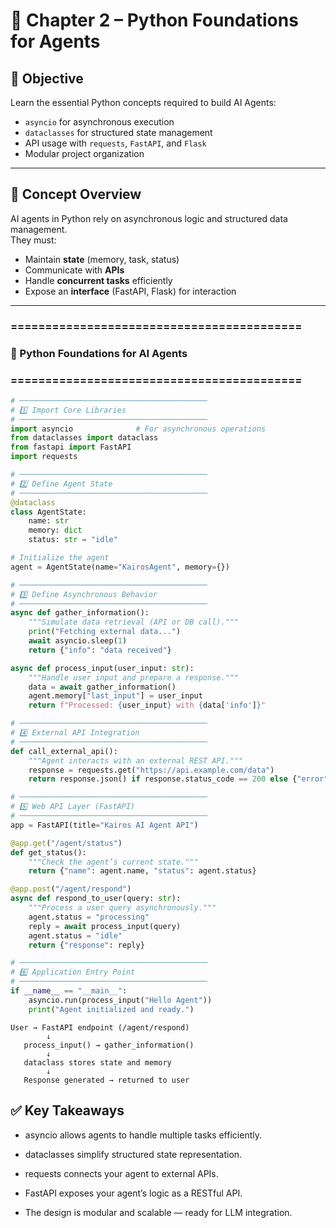 # 🧩 Chapter 2 – Python Foundations for Agents

## 🎯 Objective

Learn the essential Python concepts required to build AI Agents:
- `asyncio` for asynchronous execution  
- `dataclasses` for structured state management  
- API usage with `requests`, `FastAPI`, and `Flask`  
- Modular project organization  

---

## 🧠 Concept Overview

AI agents in Python rely on asynchronous logic and structured data management.  
They must:
- Maintain **state** (memory, task, status)  
- Communicate with **APIs**  
- Handle **concurrent tasks** efficiently  
- Expose an **interface** (FastAPI, Flask) for interaction  

---

### ==========================================
### 🧩 Python Foundations for AI Agents
### ==========================================

```python
# ──────────────────────────────────────────
# 1️⃣ Import Core Libraries
# ──────────────────────────────────────────
import asyncio              # For asynchronous operations
from dataclasses import dataclass
from fastapi import FastAPI
import requests

# ──────────────────────────────────────────
# 2️⃣ Define Agent State
# ──────────────────────────────────────────
@dataclass
class AgentState:
    name: str
    memory: dict
    status: str = "idle"

# Initialize the agent
agent = AgentState(name="KairosAgent", memory={})

# ──────────────────────────────────────────
# 3️⃣ Define Asynchronous Behavior
# ──────────────────────────────────────────
async def gather_information():
    """Simulate data retrieval (API or DB call)."""
    print("Fetching external data...")
    await asyncio.sleep(1)
    return {"info": "data received"}

async def process_input(user_input: str):
    """Handle user input and prepare a response."""
    data = await gather_information()
    agent.memory["last_input"] = user_input
    return f"Processed: {user_input} with {data['info']}"

# ──────────────────────────────────────────
# 4️⃣ External API Integration
# ──────────────────────────────────────────
def call_external_api():
    """Agent interacts with an external REST API."""
    response = requests.get("https://api.example.com/data")
    return response.json() if response.status_code == 200 else {"error": "API unavailable"}

# ──────────────────────────────────────────
# 5️⃣ Web API Layer (FastAPI)
# ──────────────────────────────────────────
app = FastAPI(title="Kairos AI Agent API")

@app.get("/agent/status")
def get_status():
    """Check the agent’s current state."""
    return {"name": agent.name, "status": agent.status}

@app.post("/agent/respond")
async def respond_to_user(query: str):
    """Process a user query asynchronously."""
    agent.status = "processing"
    reply = await process_input(query)
    agent.status = "idle"
    return {"response": reply}

# ──────────────────────────────────────────
# 6️⃣ Application Entry Point
# ──────────────────────────────────────────
if __name__ == "__main__":
    asyncio.run(process_input("Hello Agent"))
    print("Agent initialized and ready.")
```
````
User → FastAPI endpoint (/agent/respond)
        ↓
   process_input() → gather_information()
        ↓
   dataclass stores state and memory
        ↓
   Response generated → returned to user
````

## ✅ Key Takeaways

 - asyncio allows agents to handle multiple tasks efficiently.

 - dataclasses simplify structured state representation.

 - requests connects your agent to external APIs.

 - FastAPI exposes your agent’s logic as a RESTful API.

 - The design is modular and scalable — ready for LLM integration.
